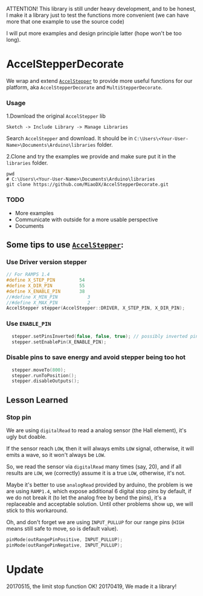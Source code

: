 ATTENTION! This library is still under heavy development, and to be honest, I make it a library just to test the functions more convenient (we can have more that one example to use the source code)

I will put more examples and design principle latter (hope won't be too long).

# AccelStepperDecorate

We wrap and extend [`AccelStepper`](http://www.airspayce.com/mikem/arduino/AccelStepper) to provide more useful functions for our platform, aka `AccelStepperDecorate` and `MultiStepperDecorate`.

### Usage

1.Download the original `AccelStepper` lib

`Sketch -> Include Library -> Manage Libraries`

Search `AccelStepper` and download. It should be in `C:\Users\<Your-User-Name>\Documents\Arduino\libraries` folder.

2.Clone and try the examples we provide and make sure put it in the `libraries` folder.

``` vi
pwd
# C:\Users\<Your-User-Name>\Documents\Arduino\libraries
git clone https://github.com/MiaoDX/AccelStepperDecorate.git
```


### TODO

* More examples
* Communicate with outside for a more usable perspective
* Documents

## Some tips to use [`AccelStepper`](http://www.airspayce.com/mikem/arduino/AccelStepper):

### Use Driver version stepper

``` cpp
// For RAMPS 1.4
#define X_STEP_PIN         54
#define X_DIR_PIN          55
#define X_ENABLE_PIN       38
//#define X_MIN_PIN           3
//#define X_MAX_PIN           2
AccelStepper stepper(AccelStepper::DRIVER, X_STEP_PIN, X_DIR_PIN);
```


### Use `ENABLE_PIN`

``` cpp
  stepper.setPinsInverted(false, false, true); // possibly inverted pin(this is true for rasp board)
  stepper.setEnablePin(X_ENABLE_PIN);
```

### Disable pins to save energy and avoid stepper being too hot

``` cpp
  stepper.moveTo(800);
  stepper.runToPosition();
  stepper.disableOutputs();
```


## Lesson Learned

### Stop pin

We are using `digitalRead` to read a analog sensor (the Hall element), it's ugly but doable.

If the sensor reach `LOW`, then it will always emits `LOW` signal, otherwise, it will emits a wave, so it won't always be `LOW`.

So, we read the sensor via `digitalRead` many times (say, 20), and if all results are `LOW`, we (correctly) assume it is a true `LOW`, otherwise, it's not.

Maybe it's better to use `analogRead` provided by arduino, the problem is we are using `RAMP1.4`, which expose additional 6 digital stop pins by default, if we do not break it (to let the analog free by bend the pins), it's a replaceable and acceptable solution. Until other problems show up, we will stick to this workaround.

Oh, and don't forget we are using `INPUT_PULLUP` for our range pins (`HIGH` means still safe to move, so is default value).

``` cpp
pinMode(outRangePinPositive, INPUT_PULLUP);
pinMode(outRangePinNegative, INPUT_PULLUP);
```

# Update

20170515, the limit stop function OK!
20170419, We made it a library!